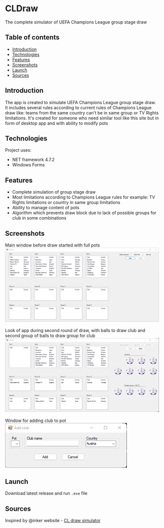 # CLDraw
The complete simulator of UEFA Champions League group stage draw
## Table of contents
* [Introduction](#introduction)
* [Technologies](#Technologies)
* [Features](#Features)
* [Screenshots](#Screenshots)
* [Launch](#Launch)
* [Sources](#Sources)
## Introduction
The app is created to simulate UEFA Champions League group stage draw. It includes several rules according to current rules of Champions League draw like: teams from the same country can't be in same group or TV Rights limitations. It's created for someone who need similar tool like this site but in form of desktop app and with ability to modify pots
## Technologies
Project uses:
* NET framework 4.7.2
* Windows Forms
## Features
* Complete simulation of group stage draw
* Most limitations according to Champions League rules for example: TV Rights limitations or country in same group limitations
* Ability to manage content of pots
* Algorithm which prevents draw block due to lack of possible groups for club in some combinations
## Screenshots
Main window before draw started with full pots
![before draw started](https://github.com/Paulinho00/CLDraw/blob/master/images/CL%20draw%20main%20window.png)
<br />
<br />
Look of app during second round of draw, with balls to draw club and second group of balls to draw group for club
![second round of draw](https://github.com/Paulinho00/CLDraw/blob/master/images/CLDraw%20second%20round.png)
<br />
<br />
Window for adding club to pot<br />
![add club form](https://github.com/Paulinho00/CLDraw/blob/master/images/Add%20club%20form.png)
## Launch
Download latest release and run `.exe` file
## Sources
Inspired by @inker website - [CL draw simulator](https://draw.inker.one/#/cl/gs)
